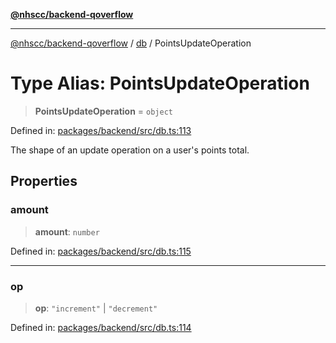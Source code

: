 [**@nhscc/backend-qoverflow**](../../README.md)

***

[@nhscc/backend-qoverflow](../../README.md) / [db](../README.md) / PointsUpdateOperation

# Type Alias: PointsUpdateOperation

> **PointsUpdateOperation** = `object`

Defined in: [packages/backend/src/db.ts:113](https://github.com/nhscc/qoverflow.api.hscc.bdpa.org/blob/b629239838bf73900bba2996b8dcfbc432755e21/packages/backend/src/db.ts#L113)

The shape of an update operation on a user's points total.

## Properties

### amount

> **amount**: `number`

Defined in: [packages/backend/src/db.ts:115](https://github.com/nhscc/qoverflow.api.hscc.bdpa.org/blob/b629239838bf73900bba2996b8dcfbc432755e21/packages/backend/src/db.ts#L115)

***

### op

> **op**: `"increment"` \| `"decrement"`

Defined in: [packages/backend/src/db.ts:114](https://github.com/nhscc/qoverflow.api.hscc.bdpa.org/blob/b629239838bf73900bba2996b8dcfbc432755e21/packages/backend/src/db.ts#L114)
